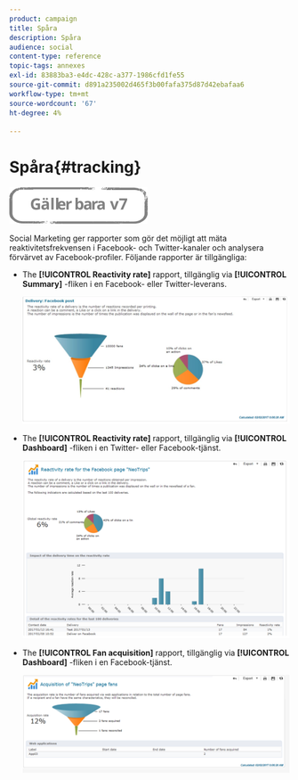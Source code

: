```yaml
---
product: campaign
title: Spåra
description: Spåra
audience: social
content-type: reference
topic-tags: annexes
exl-id: 83883ba3-e4dc-428c-a377-1986cfd1fe55
source-git-commit: d891a235002d465f3b00fafa375d87d42ebafaa6
workflow-type: tm+mt
source-wordcount: '67'
ht-degree: 4%

---
```


# Spåra{#tracking}

![](../../assets/v7-only.svg)

Social Marketing ger rapporter som gör det möjligt att mäta reaktivitetsfrekvensen i Facebook- och Twitter-kanaler och analysera förvärvet av Facebook-profiler. Följande rapporter är tillgängliga:

* The **[!UICONTROL Reactivity rate]** rapport, tillgänglig via **[!UICONTROL Summary]** -fliken i en Facebook- eller Twitter-leverans.

   ![](assets/social_report_3.png)

* The **[!UICONTROL Reactivity rate]** rapport, tillgänglig via **[!UICONTROL Dashboard]** -fliken i en Twitter- eller Facebook-tjänst.

   ![](assets/social_report_2.png)

* The **[!UICONTROL Fan acquisition]** rapport, tillgänglig via **[!UICONTROL Dashboard]** -fliken i en Facebook-tjänst.

   ![](assets/social_report_1.png)
